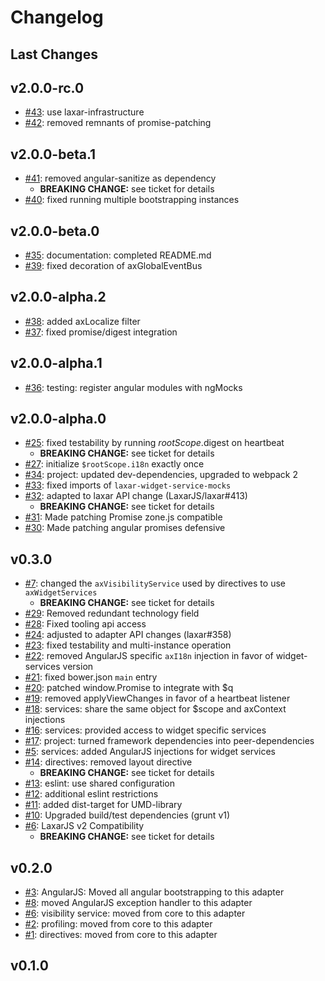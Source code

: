 # Changelog

## Last Changes


## v2.0.0-rc.0

- [#43](https://github.com/LaxarJS/laxar-angular-adapter/issues/43): use laxar-infrastructure
- [#42](https://github.com/LaxarJS/laxar-angular-adapter/issues/42): removed remnants of promise-patching


## v2.0.0-beta.1

- [#41](https://github.com/LaxarJS/laxar-angular-adapter/issues/41): removed angular-sanitize as dependency
    + **BREAKING CHANGE:** see ticket for details
- [#40](https://github.com/LaxarJS/laxar-angular-adapter/issues/40): fixed running multiple bootstrapping instances


## v2.0.0-beta.0

- [#35](https://github.com/LaxarJS/laxar-angular-adapter/issues/35): documentation: completed README.md
- [#39](https://github.com/LaxarJS/laxar-angular-adapter/issues/39): fixed decoration of axGlobalEventBus


## v2.0.0-alpha.2

- [#38](https://github.com/LaxarJS/laxar-angular-adapter/issues/38): added axLocalize filter
- [#37](https://github.com/LaxarJS/laxar-angular-adapter/issues/37): fixed promise/digest integration


## v2.0.0-alpha.1

- [#36](https://github.com/LaxarJS/laxar-angular-adapter/issues/36): testing: register angular modules with ngMocks


## v2.0.0-alpha.0

- [#25](https://github.com/LaxarJS/laxar-angular-adapter/issues/25): fixed testability by running $rootScope.$digest on heartbeat
    + **BREAKING CHANGE:** see ticket for details
- [#27](https://github.com/LaxarJS/laxar-angular-adapter/issues/27): initialize `$rootScope.i18n` exactly once
- [#34](https://github.com/LaxarJS/laxar-angular-adapter/issues/34): project: updated dev-dependencies, upgraded to webpack 2
- [#33](https://github.com/LaxarJS/laxar-angular-adapter/issues/33): fixed imports of `laxar-widget-service-mocks`
- [#32](https://github.com/LaxarJS/laxar-angular-adapter/issues/32): adapted to laxar API change (LaxarJS/laxar#413)
   + **BREAKING CHANGE:** see ticket for details
- [#31](https://github.com/LaxarJS/laxar-angular-adapter/issues/31): Made patching Promise zone.js compatible
- [#30](https://github.com/LaxarJS/laxar-angular-adapter/issues/30): Made patching angular promises defensive


## v0.3.0

- [#7](https://github.com/LaxarJS/laxar-angular-adapter/issues/7): changed the `axVisibilityService` used by directives to use `axWidgetServices`
   + **BREAKING CHANGE:** see ticket for details
- [#29](https://github.com/LaxarJS/laxar-angular-adapter/issues/29): Removed redundant technology field
- [#28](https://github.com/LaxarJS/laxar-angular-adapter/issues/28): Fixed tooling api access
- [#24](https://github.com/LaxarJS/laxar-angular-adapter/issues/24): adjusted to adapter API changes (laxar#358)
- [#23](https://github.com/LaxarJS/laxar-angular-adapter/issues/23): fixed testability and multi-instance operation
- [#22](https://github.com/LaxarJS/laxar-angular-adapter/issues/22): removed AngularJS specific `axI18n` injection in favor of widget-services version
- [#21](https://github.com/LaxarJS/laxar-angular-adapter/issues/21): fixed bower.json `main` entry
- [#20](https://github.com/LaxarJS/laxar-angular-adapter/issues/20): patched window.Promise to integrate with $q
- [#19](https://github.com/LaxarJS/laxar-angular-adapter/issues/19): removed applyViewChanges in favor of a heartbeat listener
- [#18](https://github.com/LaxarJS/laxar-angular-adapter/issues/18): services: share the same object for $scope and axContext injections
- [#16](https://github.com/LaxarJS/laxar-angular-adapter/issues/16): services: provided access to widget specific services
- [#17](https://github.com/LaxarJS/laxar-angular-adapter/issues/17): project: turned framework dependencies into peer-dependencies
- [#5](https://github.com/LaxarJS/laxar-angular-adapter/issues/5): services: added AngularJS injections for widget services
- [#14](https://github.com/LaxarJS/laxar-angular-adapter/issues/14): directives: removed layout directive
    + **BREAKING CHANGE:** see ticket for details
- [#13](https://github.com/LaxarJS/laxar-react-adapter/issues/13): eslint: use shared configuration
- [#12](https://github.com/LaxarJS/laxar-react-adapter/issues/12): additional eslint restrictions
- [#11](https://github.com/LaxarJS/laxar-react-adapter/issues/11): added dist-target for UMD-library
- [#10](https://github.com/LaxarJS/laxar-angular-adapter/issues/10): Upgraded build/test dependencies (grunt v1)
- [#6](https://github.com/LaxarJS/laxar-angular-adapter/issues/6): LaxarJS v2 Compatibility
    + **BREAKING CHANGE:** see ticket for details


## v0.2.0

- [#3](https://github.com/LaxarJS/laxar-angular-adapter/issues/3): AngularJS: Moved all angular bootstrapping to this adapter
- [#8](https://github.com/LaxarJS/laxar-angular-adapter/issues/8): moved AngularJS exception handler to this adapter
- [#6](https://github.com/LaxarJS/laxar-angular-adapter/issues/6): visibility service: moved from core to this adapter
- [#2](https://github.com/LaxarJS/laxar-angular-adapter/issues/2): profiling: moved from core to this adapter
- [#1](https://github.com/LaxarJS/laxar-angular-adapter/issues/1): directives: moved from core to this adapter


## v0.1.0
